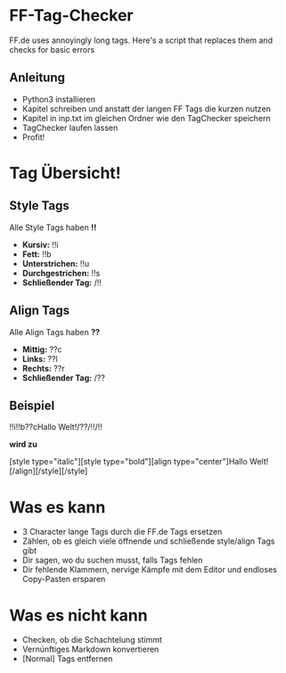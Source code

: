 # FF-Tag-Checker
FF.de uses annoyingly long tags. Here's a script that replaces them and checks for basic errors

## Anleitung
* Python3 installieren 
* Kapitel schreiben und anstatt der langen FF Tags die kurzen nutzen
* Kapitel in inp.txt im gleichen Ordner wie den TagChecker speichern
* TagChecker laufen lassen
* Profit!

# Tag Übersicht!
## Style Tags
Alle Style Tags haben **!!** 

* **Kursiv:** !!i
* **Fett:** !!b
* **Unterstrichen:** !!u
* **Durchgestrichen:** !!s
* **Schließender Tag:** /!!

## Align Tags
Alle Align Tags haben **??**
* **Mittig:** ??c
* **Links:** ??l
* **Rechts:** ??r
* **Schließender Tag:** /??

## Beispiel
!!i!!b??cHallo Welt!/??/!!/!!

**wird zu**

\[style type="italic"\]\[style type="bold"\]\[align type="center"\]Hallo Welt!\[/align\]\[/style\]\[/style\]

# Was es kann
* 3 Character lange Tags durch die FF.de Tags ersetzen
* Zählen, ob es gleich viele öffnende und schließende style/align Tags gibt
* Dir sagen, wo du suchen musst, falls Tags fehlen
* Dir fehlende Klammern, nervige Kämpfe mit dem Editor und endloses Copy-Pasten ersparen

# Was es nicht kann
* Checken, ob die Schachtelung stimmt
* Vernúnftiges Markdown konvertieren
* \[Normal\] Tags entfernen


